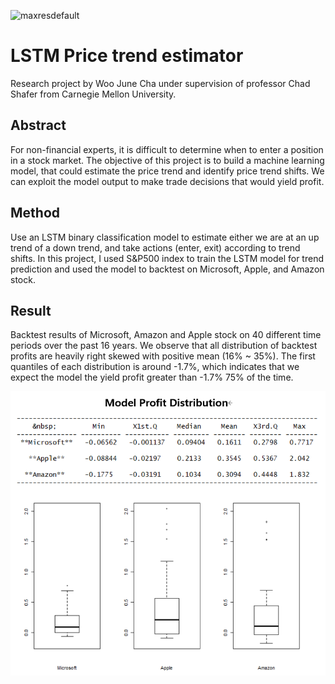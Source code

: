 ![maxresdefault](https://user-images.githubusercontent.com/59113962/86430444-4d02e700-bcc0-11ea-99af-09189e1ccbfd.jpg)

# LSTM Price trend estimator

Research project by Woo June Cha under supervision of professor Chad Shafer from Carnegie Mellon University.

## Abstract
For non-financial experts, it is difficult to determine when to enter a position in a stock market. The objective of this project is to build a machine learning model, that could estimate the price trend and identify price trend shifts. We can exploit the model output to make trade decisions that would yield profit.

## Method
Use an LSTM binary classification model to estimate either we are at an up trend of a down trend, and take actions (enter, exit) according to trend shifts. In this project, I used S&P500 index to train the LSTM model for trend prediction and used the model to backtest on Microsoft, Apple, and Amazon stock.


## Result
Backtest results of Microsoft, Amazon and Apple stock on 40 different time periods over the past 16 years. We observe that all distribution of backtest profits are heavily right skewed with positive mean (16% ~ 35%). The first quantiles of each distribution is around -1.7%, which indicates that we expect the model the yield profit greater than -1.7% 75% of the time.

![](distribution.PNG)
